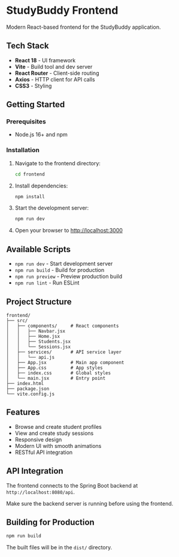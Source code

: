 # StudyBuddy Frontend

Modern React-based frontend for the StudyBuddy application.

## Tech Stack

- **React 18** - UI framework
- **Vite** - Build tool and dev server
- **React Router** - Client-side routing
- **Axios** - HTTP client for API calls
- **CSS3** - Styling

## Getting Started

### Prerequisites

- Node.js 16+ and npm

### Installation

1. Navigate to the frontend directory:
   ```bash
   cd frontend
   ```

2. Install dependencies:
   ```bash
   npm install
   ```

3. Start the development server:
   ```bash
   npm run dev
   ```

4. Open your browser to [http://localhost:3000](http://localhost:3000)

## Available Scripts

- `npm run dev` - Start development server
- `npm run build` - Build for production
- `npm run preview` - Preview production build
- `npm run lint` - Run ESLint

## Project Structure

```
frontend/
├── src/
│   ├── components/     # React components
│   │   ├── Navbar.jsx
│   │   ├── Home.jsx
│   │   ├── Students.jsx
│   │   └── Sessions.jsx
│   ├── services/       # API service layer
│   │   └── api.js
│   ├── App.jsx         # Main app component
│   ├── App.css         # App styles
│   ├── index.css       # Global styles
│   └── main.jsx        # Entry point
├── index.html
├── package.json
└── vite.config.js
```

## Features

- Browse and create student profiles
- View and create study sessions
- Responsive design
- Modern UI with smooth animations
- RESTful API integration

## API Integration

The frontend connects to the Spring Boot backend at `http://localhost:8080/api`.

Make sure the backend server is running before using the frontend.

## Building for Production

```bash
npm run build
```

The built files will be in the `dist/` directory.
